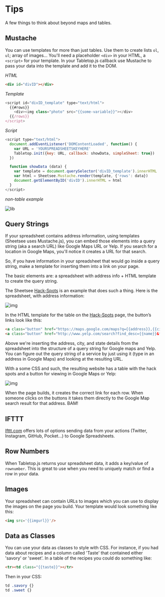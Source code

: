 # Tips

A few things to think about beyond maps and tables.

## Mustache

You can use templates for more than just tables. Use them to create lists `ol`, `ul`; array of images... You'll need a placeholder `<div>` in your HTML, a `<script>` for your template. In your Tabletop.js callback use Mustache to pass your data into the template and add it to the DOM.

_HTML_

```HTML
<div id="divID"></div>
```

_Template_

```JavaScript
<script id="divID_template" type="text/html">
  {{#rows}}
    <div><img class="photo" src="{{some-variable}}"></div>
  {{/rows}}
</script>
```

_Script_

```JavaScript
<script type="text/html">
  document.addEventListener('DOMContentLoaded', function() {
    var URL = 'YOURSPREADSHEETSKEYHERE'
    Tabletop.init({key: URL, callback: showData, simpleSheet: true})
  })

  function showData (data) {
    var template = document.querySelector('divID_template').innerHTML
    var html = Sheetsee.Mustache.render(template, {'rows': data})
    document.getElementByID('divID').innerHTML = html
  }
</script>
```

_non-table example_

![lib](http://jlord.s3.amazonaws.com/wp-content/uploads/lending-ss.png)

## Query Strings

If your spreadsheet contains address information, using templates (Sheetsee uses Mustache.js), you can embed those elements into a query string (aka a search URL) like Google Maps URL or Yelp. If you search for a location in Google Maps, you'll notice it creates a URL for that search.

So, if you have information in your spreadsheet that would go inside a query string, make a template for inserting them into a link on your page.

The basic elements are: a spreadsheet with address info + HTML template to create the query string.

The Sheetsee [Hack-Spots](jlord.github.io/hack-spots) is an example that does such a thing. Here is the spreadsheet, with address information:

![img](http://jlord.s3.amazonaws.com/wp-content/uploads/Screen-Shot-2013-09-15-at-6.49.19-PM.png)

In the HTML template for the table on the [Hack-Spots](jlord.github.io/hack-spots) page, the button’s links look like this:

```HTML
<a class="button" href="https://maps.google.com/maps?q={{address}},{{city}},{{state}}" target="_blank">View in Google Maps</a>
<a class="button" href="http://www.yelp.com/search?find_desc={{name}}&find_loc={{city}},{{state}}" target="_blank">Find on Yelp</a>
```

Above we're inserting the address, city, and state details from the spreadsheet into the structure of a query string for Google maps and Yelp. You can figure out the query string of a service by just using it (type in an address in Google Maps) and looking at the resulting URL.

With a some CSS and such, the resulting website has a table with the hack spots and a button for viewing in Google Maps or Yelp:

![img](http://jlord.s3.amazonaws.com/wp-content/uploads/Screen-Shot-2013-09-15-at-6.43.54-PM.png)

When the page builds, it creates the correct link for each row. When someone clicks on the buttons it takes them directly to the Google Map search result for that address. BAM!

## IFTTT

[Ifttt.com](http://www.ifttt.com) offers lots of options sending data from your actions (Twitter, Instagram, GitHub, Pocket...) to Google Spreadsheets.

## Row Numbers

When Tabletop.js returns your spreadsheet data, it adds a key/value of `rownumber`. This is great to use when you need to uniquely match or find a row in your data.

## Images

Your spreadsheet can contain URLs to images which you can use to display the images on the page you build. Your template would look something like this:

```HTML
<img src='{{imgurl}}'/>
```

## Data as Classes

You can use your data as classes to style with CSS. For instance, if you had data about recipes and a column called 'Taste' that contained either 'savory' or 'sweet'. In a table of the recipes you could do something like:

```HTML
<tr><td class="{{taste}}"></tr>
```

Then in your CSS:

```CSS
td .savory {}
td .sweet {}
```
